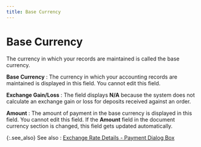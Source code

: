 ```yaml
---
title: Base Currency
---
```


# Base Currency


The currency in which your records are maintained is called the base  currency.


**Base Currency**
: The currency in which your accounting records are  maintained is displayed in this field. You cannot edit this field.


**Exchange Gain/Loss**
: The field displays **N/A**  because the system does not calculate an exchange gain or loss for deposits  received against an order.


**Amount**
: The amount of payment in the base currency is displayed  in this field. You cannot edit this field. If the **Amount**  field in the document currency section is changed, this field gets updated  automatically.


{:.see_also}
See also
: [Exchange  Rate Details - Payment Dialog Box]({{site.sp_baseurl}}/misc/exchange_rate_details_payment_dialog_box.html)
